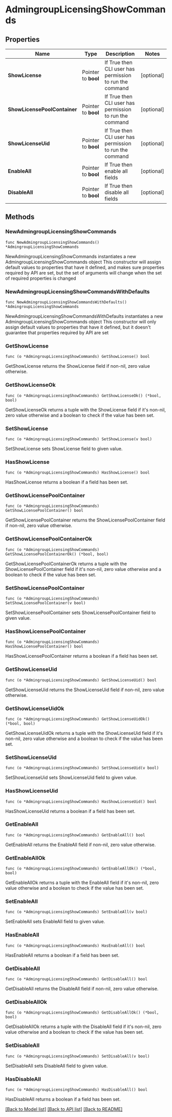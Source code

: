 # AdmingroupLicensingShowCommands

## Properties

Name | Type | Description | Notes
------------ | ------------- | ------------- | -------------
**ShowLicense** | Pointer to **bool** | If True then CLI user has permission to run the command | [optional] 
**ShowLicensePoolContainer** | Pointer to **bool** | If True then CLI user has permission to run the command | [optional] 
**ShowLicenseUid** | Pointer to **bool** | If True then CLI user has permission to run the command | [optional] 
**EnableAll** | Pointer to **bool** | If True then enable all fields | [optional] 
**DisableAll** | Pointer to **bool** | If True then disable all fields | [optional] 

## Methods

### NewAdmingroupLicensingShowCommands

`func NewAdmingroupLicensingShowCommands() *AdmingroupLicensingShowCommands`

NewAdmingroupLicensingShowCommands instantiates a new AdmingroupLicensingShowCommands object
This constructor will assign default values to properties that have it defined,
and makes sure properties required by API are set, but the set of arguments
will change when the set of required properties is changed

### NewAdmingroupLicensingShowCommandsWithDefaults

`func NewAdmingroupLicensingShowCommandsWithDefaults() *AdmingroupLicensingShowCommands`

NewAdmingroupLicensingShowCommandsWithDefaults instantiates a new AdmingroupLicensingShowCommands object
This constructor will only assign default values to properties that have it defined,
but it doesn't guarantee that properties required by API are set

### GetShowLicense

`func (o *AdmingroupLicensingShowCommands) GetShowLicense() bool`

GetShowLicense returns the ShowLicense field if non-nil, zero value otherwise.

### GetShowLicenseOk

`func (o *AdmingroupLicensingShowCommands) GetShowLicenseOk() (*bool, bool)`

GetShowLicenseOk returns a tuple with the ShowLicense field if it's non-nil, zero value otherwise
and a boolean to check if the value has been set.

### SetShowLicense

`func (o *AdmingroupLicensingShowCommands) SetShowLicense(v bool)`

SetShowLicense sets ShowLicense field to given value.

### HasShowLicense

`func (o *AdmingroupLicensingShowCommands) HasShowLicense() bool`

HasShowLicense returns a boolean if a field has been set.

### GetShowLicensePoolContainer

`func (o *AdmingroupLicensingShowCommands) GetShowLicensePoolContainer() bool`

GetShowLicensePoolContainer returns the ShowLicensePoolContainer field if non-nil, zero value otherwise.

### GetShowLicensePoolContainerOk

`func (o *AdmingroupLicensingShowCommands) GetShowLicensePoolContainerOk() (*bool, bool)`

GetShowLicensePoolContainerOk returns a tuple with the ShowLicensePoolContainer field if it's non-nil, zero value otherwise
and a boolean to check if the value has been set.

### SetShowLicensePoolContainer

`func (o *AdmingroupLicensingShowCommands) SetShowLicensePoolContainer(v bool)`

SetShowLicensePoolContainer sets ShowLicensePoolContainer field to given value.

### HasShowLicensePoolContainer

`func (o *AdmingroupLicensingShowCommands) HasShowLicensePoolContainer() bool`

HasShowLicensePoolContainer returns a boolean if a field has been set.

### GetShowLicenseUid

`func (o *AdmingroupLicensingShowCommands) GetShowLicenseUid() bool`

GetShowLicenseUid returns the ShowLicenseUid field if non-nil, zero value otherwise.

### GetShowLicenseUidOk

`func (o *AdmingroupLicensingShowCommands) GetShowLicenseUidOk() (*bool, bool)`

GetShowLicenseUidOk returns a tuple with the ShowLicenseUid field if it's non-nil, zero value otherwise
and a boolean to check if the value has been set.

### SetShowLicenseUid

`func (o *AdmingroupLicensingShowCommands) SetShowLicenseUid(v bool)`

SetShowLicenseUid sets ShowLicenseUid field to given value.

### HasShowLicenseUid

`func (o *AdmingroupLicensingShowCommands) HasShowLicenseUid() bool`

HasShowLicenseUid returns a boolean if a field has been set.

### GetEnableAll

`func (o *AdmingroupLicensingShowCommands) GetEnableAll() bool`

GetEnableAll returns the EnableAll field if non-nil, zero value otherwise.

### GetEnableAllOk

`func (o *AdmingroupLicensingShowCommands) GetEnableAllOk() (*bool, bool)`

GetEnableAllOk returns a tuple with the EnableAll field if it's non-nil, zero value otherwise
and a boolean to check if the value has been set.

### SetEnableAll

`func (o *AdmingroupLicensingShowCommands) SetEnableAll(v bool)`

SetEnableAll sets EnableAll field to given value.

### HasEnableAll

`func (o *AdmingroupLicensingShowCommands) HasEnableAll() bool`

HasEnableAll returns a boolean if a field has been set.

### GetDisableAll

`func (o *AdmingroupLicensingShowCommands) GetDisableAll() bool`

GetDisableAll returns the DisableAll field if non-nil, zero value otherwise.

### GetDisableAllOk

`func (o *AdmingroupLicensingShowCommands) GetDisableAllOk() (*bool, bool)`

GetDisableAllOk returns a tuple with the DisableAll field if it's non-nil, zero value otherwise
and a boolean to check if the value has been set.

### SetDisableAll

`func (o *AdmingroupLicensingShowCommands) SetDisableAll(v bool)`

SetDisableAll sets DisableAll field to given value.

### HasDisableAll

`func (o *AdmingroupLicensingShowCommands) HasDisableAll() bool`

HasDisableAll returns a boolean if a field has been set.


[[Back to Model list]](../README.md#documentation-for-models) [[Back to API list]](../README.md#documentation-for-api-endpoints) [[Back to README]](../README.md)


